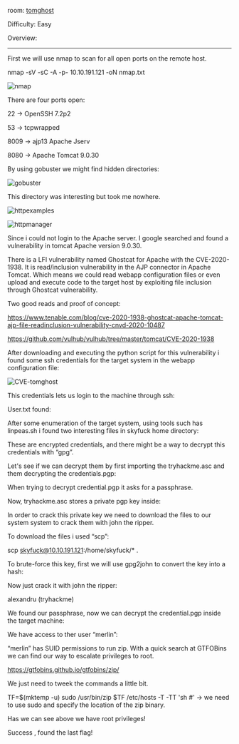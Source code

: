 room: [tomghost](https://tryhackme.com/room/tomghost)

Difficulty: Easy

Overview: 

-------------------------------------------------------------------------------------------------------------------------------------------------------------------

First we will use nmap to scan for all open ports on the remote host.

nmap -sV -sC -A -p- 10.10.191.121 -oN nmap.txt

![nmap](https://user-images.githubusercontent.com/76821053/119219288-9f1d4880-badc-11eb-851e-ec369e94bee5.png)

There are four ports open:

22     →  OpenSSH 7.2p2

53     →  tcpwrapped

8009   →  ajp13 Apache Jserv

8080   →  Apache Tomcat 9.0.30

By using gobuster we might find hidden directories:

![gobuster](https://user-images.githubusercontent.com/76821053/119219461-a2650400-badd-11eb-8da7-759dec1ebee7.png)

This directory was interesting but took me nowhere.

![httpexamples](https://user-images.githubusercontent.com/76821053/119219489-c7597700-badd-11eb-8ac1-33a2182c1aae.png)

![httpmanager](https://user-images.githubusercontent.com/76821053/119219478-bd377880-badd-11eb-9811-56fbbf4da0ed.png)

Since i could not login to the Apache server. I google searched and found a vulnerability in tomcat Apache version 9.0.30.



There is a LFI vulnerability named Ghostcat for Apache with the CVE-2020-1938. It is read/inclusion vulnerability in the AJP connector in Apache Tomcat. Which means we could read webapp configuration files or even upload and execute code to the target host by exploiting file inclusion through Ghostcat vulnerability.

Two good reads and proof of concept:
 
https://www.tenable.com/blog/cve-2020-1938-ghostcat-apache-tomcat-ajp-file-readinclusion-vulnerability-cnvd-2020-10487

https://github.com/vulhub/vulhub/tree/master/tomcat/CVE-2020-1938
 
After downloading and executing the python script for this vulnerability i found some ssh credentials for the target system in the webapp configuration file:

![CVE-tomghost](https://user-images.githubusercontent.com/76821053/119219579-2a4b0e00-bade-11eb-9d3d-4c85eac5502c.png)

This credentials lets us login to the machine through ssh:




User.txt found:



After some enumeration of the target system, using tools such has linpeas.sh i found two interesting files in skyfuck home directory:



These are encrypted credentials, and there might be a way to decrypt this credentials with “gpg”.

Let's see if we can decrypt them by first importing the tryhackme.asc and them decrypting the credentials.pgp:



When trying to decrypt credential.pgp it asks for a passphrase. 



Now, tryhackme.asc stores a private pgp key inside:



In order to crack this private key we need to download the files to our system system to crack them with john the ripper.

To download the files i used “scp”:

scp skyfuck@10.10.191.121:/home/skyfuck/* . 



To brute-force this key, first we will use gpg2john to convert the key into a hash:





Now just crack it with john the ripper:



alexandru        (tryhackme)

We found our passphrase, now we can decrypt the credential.pgp inside the target machine:



We have access to ther user “merlin”:



“merlin” has SUID permissions to run zip. With a quick search at GTFOBins we can find our way to escalate privileges to root.



https://gtfobins.github.io/gtfobins/zip/



We just need to tweek the commands a little bit.

TF=$(mktemp -u)
sudo /usr/bin/zip $TF /etc/hosts -T -TT 'sh #'     → we need to use sudo and specify the location of the zip binary.



Has we can see above we have root privileges! 



Success , found the last flag!

 

